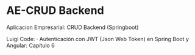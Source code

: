 # AE-CRUD Backend
Aplicacion Empresarial: CRUD Backend (Springboot)

Luigi Code:
· Autenticación con JWT (Json Web Token) en Spring Boot y Angular: Capítulo 6  